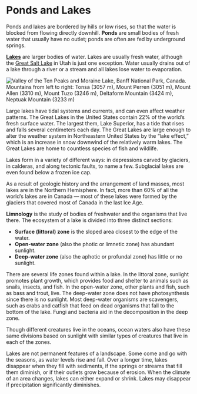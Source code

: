 # Ponds and Lakes

Ponds and lakes are bordered by hills or low rises, so that the water is blocked from flowing directly downhill. **Ponds** are small bodies of fresh water that usually have no outlet; ponds are often are fed by underground springs.   
  
[**Lakes**](http://water.epa.gov/type/lakes/) are larger bodies of water. Lakes are usually fresh water, although the [Great Salt Lake](https://www.google.com/maps/@40.4717672,-112.2266661,12388a,35y,74.52t/data=!3m1!1e3) in Utah is just one exception. Water usually drains out of a lake through a river or a stream and all lakes lose water to evaporation.  


![ Valley of the Ten Peaks and Moraine Lake, Banff National Park, Canada. Mountains from left to right: Tonsa \(3057 m\), Mount Perren \(3051 m\), Mount Allen \(3310 m\), Mount Tuzo \(3246 m\), Deltaform Mountain \(3424 m\), Neptuak Mountain \(3233 m\)](https://upload.wikimedia.org/wikipedia/commons/thumb/c/c5/Moraine_Lake_17092005.jpg/800px-Moraine_Lake_17092005.jpg)

Large lakes have tidal systems and currents, and can even affect weather patterns. The Great Lakes in the United States contain 22% of the world’s fresh surface water. The largest them, Lake Superior, has a tide that rises and falls several centimeters each day. The Great Lakes are large enough to alter the weather system in Northeastern United States by the “lake effect,” which is an increase in snow downwind of the relatively warm lakes. The Great Lakes are home to countless species of fish and wildlife.  
  
Lakes form in a variety of different ways: in depressions carved by glaciers, in calderas, and along tectonic faults, to name a few. Subglacial lakes are even found below a frozen ice cap.  
  
As a result of geologic history and the arrangement of land masses, most lakes are in the Northern Hemisphere. In fact, more than 60% of all the world’s lakes are in Canada — most of these lakes were formed by the glaciers that covered most of Canada in the last Ice Age.  
  
**Limnology** is the study of bodies of freshwater and the organisms that live there. The ecosystem of a lake is divided into three distinct sections: 

* **Surface \(littoral\) zone** is the sloped area closest to the edge of the water.
* **Open-water zone** \(also the photic or limnetic zone\) has abundant sunlight.
* **Deep-water zone** \(also the aphotic or profundal zone\) has little or no sunlight.

  
There are several life zones found within a lake. In the littoral zone, sunlight promotes plant growth, which provides food and shelter to animals such as snails, insects, and fish. In the open-water zone, other plants and fish, such as bass and trout, live. The deep-water zone does not have photosynthesis since there is no sunlight. Most deep-water organisms are scavengers, such as crabs and catfish that feed on dead organisms that fall to the bottom of the lake. Fungi and bacteria aid in the decomposition in the deep zone.  
  
Though different creatures live in the oceans, ocean waters also have these same divisions based on sunlight with similar types of creatures that live in each of the zones.  
  
Lakes are not permanent features of a landscape. Some come and go with the seasons, as water levels rise and fall. Over a longer time, lakes disappear when they fill with sediments, if the springs or streams that fill them diminish, or if their outlets grow because of erosion. When the climate of an area changes, lakes can either expand or shrink. Lakes may disappear if precipitation significantly diminishes.

